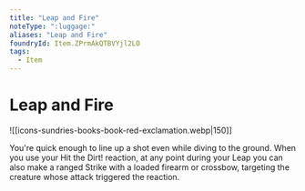 ```yaml
---
title: "Leap and Fire"
noteType: ":luggage:"
aliases: "Leap and Fire"
foundryId: Item.ZPrmAkQTBVYjl2LO
tags:
  - Item
---
```


# Leap and Fire
![[icons-sundries-books-book-red-exclamation.webp|150]]

You're quick enough to line up a shot even while diving to the ground. When you use your Hit the Dirt! reaction, at any point during your Leap you can also make a ranged Strike with a loaded firearm or crossbow, targeting the creature whose attack triggered the reaction.
